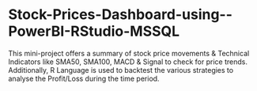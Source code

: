 # Stock-Prices-Dashboard-using--PowerBI-RStudio-MSSQL
This mini-project offers a summary of stock price movements &amp; Technical Indicators like SMA50, SMA100, MACD &amp; Signal to check for price trends. Additionally, R Language is used to backtest the various strategies to analyse the Profit/Loss during the time period.
